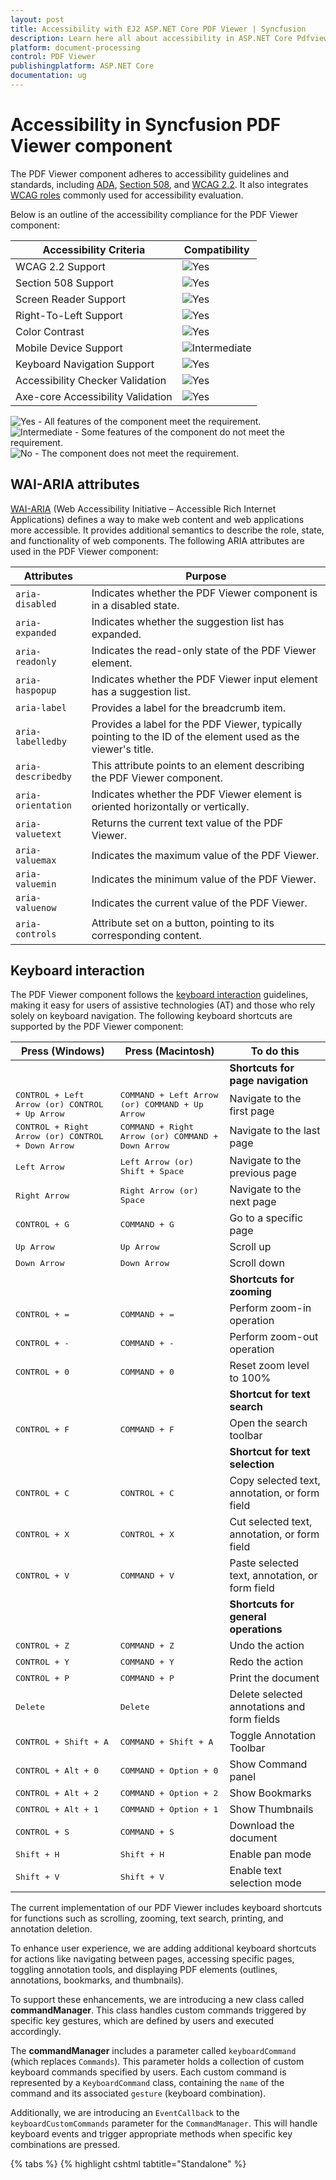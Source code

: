```yaml
---
layout: post
title: Accessibility with EJ2 ASP.NET Core PDF Viewer | Syncfusion
description: Learn here all about accessibility in ASP.NET Core Pdfviewer component of Syncfusion Essential JS 2 and more.
platform: document-processing
control: PDF Viewer
publishingplatform: ASP.NET Core
documentation: ug
---
```

# Accessibility in Syncfusion PDF Viewer component

The PDF Viewer component adheres to accessibility guidelines and standards, including [ADA](https://www.ada.gov/), [Section 508](https://www.section508.gov/), and [WCAG 2.2](https://www.w3.org/TR/WCAG22/). It also integrates [WCAG roles](https://www.w3.org/TR/wai-aria/#roles) commonly used for accessibility evaluation.

Below is an outline of the accessibility compliance for the PDF Viewer component:

| Accessibility Criteria | Compatibility |
| --- | --- |
| WCAG 2.2 Support | <img src="https://cdn.syncfusion.com/content/images/documentation/full.png" alt="Yes"> |
| Section 508 Support | <img src="https://cdn.syncfusion.com/content/images/documentation/full.png" alt="Yes"> |
| Screen Reader Support | <img src="https://cdn.syncfusion.com/content/images/documentation/full.png" alt="Yes"> |
| Right-To-Left Support | <img src="https://cdn.syncfusion.com/content/images/documentation/full.png" alt="Yes"> |
| Color Contrast | <img src="https://cdn.syncfusion.com/content/images/documentation/full.png" alt="Yes"> |
| Mobile Device Support | <img src="https://cdn.syncfusion.com/content/images/documentation/partial.png" alt="Intermediate"> |
| Keyboard Navigation Support | <img src="https://cdn.syncfusion.com/content/images/documentation/full.png" alt="Yes"> |
| Accessibility Checker Validation | <img src="https://cdn.syncfusion.com/content/images/documentation/full.png" alt="Yes"> |
| Axe-core Accessibility Validation | <img src="https://cdn.syncfusion.com/content/images/documentation/full.png" alt="Yes"> |

<style>
    .post .post-content img {
        display: inline-block;
        margin: 0.5em 0;
    }
</style>
<div><img src="https://cdn.syncfusion.com/content/images/documentation/full.png" alt="Yes"> - All features of the component meet the requirement.</div>

<div><img src="https://cdn.syncfusion.com/content/images/documentation/partial.png" alt="Intermediate"> - Some features of the component do not meet the requirement.</div>

<div><img src="https://cdn.syncfusion.com/content/images/documentation/not-supported.png" alt="No"> - The component does not meet the requirement.</div>

## WAI-ARIA attributes

[WAI-ARIA](https://www.w3.org/WAI/ARIA/apg/patterns/alert/) (Web Accessibility Initiative – Accessible Rich Internet Applications) defines a way to make web content and web applications more accessible. It provides additional semantics to describe the role, state, and functionality of web components. The following ARIA attributes are used in the PDF Viewer component:

| Attributes | Purpose |
| --- | --- |
| `aria-disabled` | Indicates whether the PDF Viewer component is in a disabled state. |
| `aria-expanded` | Indicates whether the suggestion list has expanded. |
| `aria-readonly` | Indicates the read-only state of the PDF Viewer element. |
| `aria-haspopup` | Indicates whether the PDF Viewer input element has a suggestion list. |
| `aria-label` | Provides a label for the breadcrumb item. |
| `aria-labelledby` | Provides a label for the PDF Viewer, typically pointing to the ID of the element used as the viewer's title. |
| `aria-describedby` | This attribute points to an element describing the PDF Viewer component. |
| `aria-orientation` | Indicates whether the PDF Viewer element is oriented horizontally or vertically. |
| `aria-valuetext` | Returns the current text value of the PDF Viewer. |
| `aria-valuemax` | Indicates the maximum value of the PDF Viewer. |
| `aria-valuemin` | Indicates the minimum value of the PDF Viewer. |
| `aria-valuenow` | Indicates the current value of the PDF Viewer. |
| `aria-controls` | Attribute set on a button, pointing to its corresponding content. |

## Keyboard interaction

The PDF Viewer component follows the [keyboard interaction](https://www.w3.org/WAI/ARIA/apg/patterns/alert/#keyboardinteraction) guidelines, making it easy for users of assistive technologies (AT) and those who rely solely on keyboard navigation. The following keyboard shortcuts are supported by the PDF Viewer component:

| **Press (Windows)** | **Press (Macintosh)** | **To do this** |
| --- | --- | --- |
| | | **Shortcuts for page navigation** |
| <kbd>CONTROL + Left Arrow (or) CONTROL + Up Arrow</kbd> | <kbd>COMMAND + Left Arrow (or) COMMAND + Up Arrow</kbd> | Navigate to the first page |
| <kbd>CONTROL + Right Arrow (or) CONTROL + Down Arrow</kbd> | <kbd>COMMAND + Right Arrow (or) COMMAND + Down Arrow</kbd> | Navigate to the last page |
| <kbd>Left Arrow</kbd> | <kbd>Left Arrow (or) Shift + Space</kbd> | Navigate to the previous page |
| <kbd>Right Arrow</kbd> | <kbd>Right Arrow (or) Space</kbd> | Navigate to the next page |
| <kbd>CONTROL + G</kbd> | <kbd>COMMAND + G</kbd> | Go to a specific page |
| <kbd>Up Arrow</kbd> | <kbd>Up Arrow</kbd> | Scroll up |
| <kbd>Down Arrow</kbd> | <kbd>Down Arrow</kbd> | Scroll down |
| | | **Shortcuts for zooming** |
| <kbd>CONTROL + =</kbd> | <kbd>COMMAND + =</kbd> | Perform zoom-in operation |
| <kbd>CONTROL + -</kbd> | <kbd>COMMAND + -</kbd> | Perform zoom-out operation |
| <kbd>CONTROL + 0</kbd> | <kbd>COMMAND + 0</kbd> | Reset zoom level to 100% |
| | | **Shortcut for text search** |
| <kbd>CONTROL + F</kbd> | <kbd>COMMAND + F</kbd> | Open the search toolbar |
| | | **Shortcut for text selection** |
| <kbd>CONTROL + C</kbd> | <kbd>CONTROL + C</kbd> | Copy selected text, annotation, or form field |
| <kbd>CONTROL + X</kbd> | <kbd>CONTROL + X</kbd> | Cut selected text, annotation, or form field |
| <kbd>CONTROL + V</kbd> | <kbd>COMMAND + V</kbd> | Paste selected text, annotation, or form field |
| | | **Shortcuts for general operations** |
| <kbd>CONTROL + Z</kbd> | <kbd>COMMAND + Z</kbd> | Undo the action |
| <kbd>CONTROL + Y</kbd> | <kbd>COMMAND + Y</kbd> | Redo the action |
| <kbd>CONTROL + P</kbd> | <kbd>COMMAND + P</kbd> | Print the document |
| <kbd>Delete</kbd> | <kbd>Delete</kbd> | Delete selected annotations and form fields |
| <kbd>CONTROL + Shift + A</kbd> | <kbd>COMMAND + Shift + A</kbd> | Toggle Annotation Toolbar |
| <kbd>CONTROL + Alt + 0</kbd> | <kbd>COMMAND + Option + 0</kbd> | Show Command panel |
| <kbd>CONTROL + Alt + 2</kbd> | <kbd>COMMAND + Option + 2</kbd> | Show Bookmarks |
| <kbd>CONTROL + Alt + 1</kbd> | <kbd>COMMAND + Option + 1</kbd> | Show Thumbnails |
| <kbd>CONTROL + S</kbd> | <kbd>COMMAND + S</kbd> | Download the document |
| <kbd>Shift + H</kbd> | <kbd>Shift + H</kbd> | Enable pan mode |
| <kbd>Shift + V</kbd> | <kbd>Shift + V</kbd> | Enable text selection mode |

The current implementation of our PDF Viewer includes keyboard shortcuts for functions such as scrolling, zooming, text search, printing, and annotation deletion.

To enhance user experience, we are adding additional keyboard shortcuts for actions like navigating between pages, accessing specific pages, toggling annotation tools, and displaying PDF elements (outlines, annotations, bookmarks, and thumbnails).

To support these enhancements, we are introducing a new class called **commandManager**. This class handles custom commands triggered by specific key gestures, which are defined by users and executed accordingly.

The **commandManager** includes a parameter called `keyboardCommand` (which replaces `Commands`). This parameter holds a collection of custom keyboard commands specified by users. Each custom command is represented by a `KeyboardCommand` class, containing the `name` of the command and its associated `gesture` (keyboard combination).

Additionally, we are introducing an `EventCallback` to the `keyboardCustomCommands` parameter for the `CommandManager`. This will handle keyboard events and trigger appropriate methods when specific key combinations are pressed.

{% tabs %}
{% highlight cshtml tabtitle="Standalone" %}

<div style="width:100%;height:600px">
    <ejs-pdfviewer id="pdfviewer"
                   documentPath="https://cdn.syncfusion.com/content/pdf/pdf-succinctly.pdf"
                   commandManager="commandManager">
    </ejs-pdfviewer>
</div>

<script type="text/javascript">

    function commandManager() {
       keyboardCommand: [{
            name: 'customCopy',
            gesture: {
                pdfKeys: PdfKeys.G,
                modifierKeys: ModifierKeys.Shift | ModifierKeys.Alt
               }
            },
            {
            name: 'customPaste',
            gesture: {
                pdfKeys: PdfKeys.H,
                modifierKeys: ModifierKeys.Shift | ModifierKeys.Alt
               }
            },
            {
            name: 'customCut',
            gesture: {
                pdfKeys: PdfKeys.Z,
                modifierKeys: ModifierKeys.Control
               }
            },
            {
            name: 'customSelectAll',
            gesture: {
                pdfKeys: PdfKeys.E,
                modifierKeys: ModifierKeys.Control
               }
            },
        ]
    }
</script>

{% endhighlight %}
{% highlight cshtml tabtitle="Server-Backed" %}

<div style="width:100%;height:600px">
    <ejs-pdfviewer id="pdfviewer"
                   serviceUrl='/Index'
                   documentPath="https://cdn.syncfusion.com/content/pdf/pdf-succinctly.pdf"
                   commandManager="commandManager">
    </ejs-pdfviewer>
</div>

<script type="text/javascript">
    function commandManager() {
       keyboardCommand: [{
            name: 'customCopy',
            gesture: {
                pdfKeys: PdfKeys.G,
                modifierKeys: ModifierKeys.Shift | ModifierKeys.Alt
               }
            },
            {
            name: 'customPaste',
            gesture: {
                pdfKeys: PdfKeys.H,
                modifierKeys: ModifierKeys.Shift | ModifierKeys.Alt
               }
            },
            {
            name: 'customCut',
            gesture: {
                pdfKeys: PdfKeys.Z,
                modifierKeys: ModifierKeys.Control
               }
            },
            {
            name: 'customSelectAll',
            gesture: {
                pdfKeys: PdfKeys.E,
                modifierKeys: ModifierKeys.Control
               }
            },
        ]
    }
</script>

{% endhighlight %}
{% endtabs %}

Each `keyboardCommand` object consists of a name property, specifying the `name` of the `custom command`, and a `gesture property`, defining the key gesture associated with the command.

For example, the first command named `customCopy` is associated with the **G** key and requires both the **Shift** and **Alt** modifier keys to be pressed simultaneously.

Additionally, there's an explanation of the key modifiers used in the gestures:

* Ctrl corresponds to the Control key, represented by the value `1`.
* Alt corresponds to the Alt key, represented by the value `2`.
* Shift corresponds to the Shift key, represented by the value `4`.
* Meta corresponds to the Command key on macOS or the Windows key on Windows, represented by the value `8`.

This setup allows users to perform custom actions within the PDF viewer by pressing specific key combinations, enhancing the user experience and providing more efficient navigation and interaction options.

## Ensuring accessibility

The PDF Viewer component's accessibility levels are ensured through an [accessibility-checker](https://www.npmjs.com/package/accessibility-checker) and [axe-core](https://www.npmjs.com/package/axe-core) software tools during automated testing.

N> Follow the steps provided in the [link](https://help.syncfusion.com/document-processing/pdf/pdf-viewer/asp-net-core/getting-started) to create a simple PDF Viewer sample.
